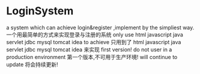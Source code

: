 # LoginSystem
a system which can achieve login&amp;register ,implement by the simpliest way.
一个用最简单的方式来实现登录与注册的系统
only use html javascript java servlet jdbc mysql tomcat idea to achieve
只用到了 html javascript java servlet jdbc mysql tomcat idea 来实现
first version! do not user in a production environment
第一个版本,不可用于生产环境!
will continue to update
将会持续更新!
